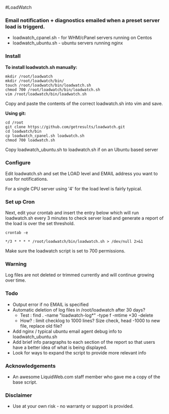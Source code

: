 #LoadWatch 

### Email notification + diagnostics emailed when a preset server load is triggerd.  

* loadwatch_cpanel.sh - for WHM/cPanel servers running on Centos
* loadwatch_ubuntu.sh - ubuntu servers running nginx


### Install

**To install loadwatch.sh manually:** 

```
mkdir /root/loadwatch
mkdir /root/loadwatch/bin/
touch /root/loadwatch/bin/loadwatch.sh
chmod 700 /root/loadwatch/bin/loadwatch.sh
vim /root/loadwatch/bin/loadwatch.sh    
```
Copy and paste the contents of the correct loadwatch.sh into vim and save. 

**Using git:**

```
cd /root
git clone https://github.com/getresults/loadwatch.git
cd loadwatch/bin
cp loadwatch_cpanel.sh loadwatch.sh
chmod 700 loadwatch.sh
```
Copy loadwatch_ubuntu.sh to loadwatch.sh if on an Ubuntu based server

### Configure

Edit loadwatch.sh and set the LOAD level and EMAIL address you want to use for notifications.

For a single CPU server using '4' for the load level is fairly typical. 


### Set up Cron

Next, edit your crontab and insert the entry below which will run loadwatch.sh every 3 minutes to check server load and generate a report of the load is over the set threshold.

```
crontab -e  

*/3 * * * * /root/loadwatch/bin/loadwatch.sh > /dev/null 2>&1
```

Make sure the loadwatch script is set to 700 permissions. 

### Warning

Log files are not deleted or trimmed currently and will continue growing over time.  


### Todo

* Output error if no EMAIL is specified
* Automatic deletion of log files in /root/loadwatch after 30 days?
	* Test :  find . -name "loadwatch-log*" -type f -mtime +30 -delete
	* How? :  limit checklog to 1000 lines? Size check, head -1000 to new file, replace old file?
* Add nginx / typical ubuntu email agent debug info to loadwatch_ubuntu.sh
* Add brief info paragraphs to each section of the report so that users have a better idea of what is being displayed.
* Look for ways to expand the script to provide more relevant info


### Acknowledgements

* An awesome LiquidWeb.com staff member who gave me a copy of the base script.


### Disclaimer

* Use at your own risk - no warranty or support is provided. 
